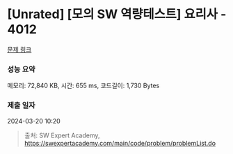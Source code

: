 # [Unrated] [모의 SW 역량테스트] 요리사 - 4012 

[문제 링크](https://swexpertacademy.com/main/code/problem/problemDetail.do?contestProbId=AWIeUtVakTMDFAVH) 

### 성능 요약

메모리: 72,840 KB, 시간: 655 ms, 코드길이: 1,730 Bytes

### 제출 일자

2024-03-20 10:20



> 출처: SW Expert Academy, https://swexpertacademy.com/main/code/problem/problemList.do